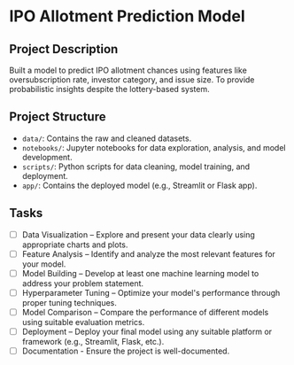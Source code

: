 
# IPO Allotment Prediction Model

## Project Description

Built a model to predict IPO allotment chances using features like oversubscription rate, investor category, and issue size. To provide probabilistic insights despite the lottery-based system.

## Project Structure

- `data/`: Contains the raw and cleaned datasets.
- `notebooks/`: Jupyter notebooks for data exploration, analysis, and model development.
- `scripts/`: Python scripts for data cleaning, model training, and deployment.
- `app/`: Contains the deployed model (e.g., Streamlit or Flask app).

## Tasks

- [ ] Data Visualization – Explore and present your data clearly using appropriate charts and plots.
- [ ] Feature Analysis – Identify and analyze the most relevant features for your model.
- [ ] Model Building – Develop at least one machine learning model to address your problem statement.
- [ ] Hyperparameter Tuning – Optimize your model's performance through proper tuning techniques.
- [ ] Model Comparison – Compare the performance of different models using suitable evaluation metrics.
- [ ] Deployment – Deploy your final model using any suitable platform or framework (e.g., Streamlit, Flask, etc.).
- [ ] Documentation - Ensure the project is well-documented.
